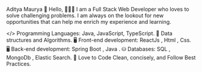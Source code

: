 Aditya Maurya
👋 Hello, 👨🏻‍💻 I am a Full Stack Web Developer who loves to solve challenging problems. I am always on the lookout for new opportunities that can help me enrich my experience and learning.

</> Programming Languages: Java, JavaScript, TypeScript. 
👨 Data structures and Algorithms.
🖥️ Front-end development: ReactJs , Html , Css.
🖥️ Back-end development: Spring Boot , Java .
⛁ Databases: SQL , MongoDb , Elastic Search.
🔭 Love to Code Clean, concisely, and Follow Best Practices.
